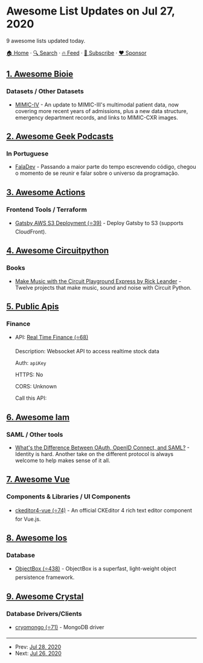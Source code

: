 # Awesome List Updates on Jul 27, 2020

9 awesome lists updated today.

[🏠 Home](/README.md) · [🔍 Search](https://www.trackawesomelist.com/search/) · [🔥 Feed](https://www.trackawesomelist.com/rss.xml) · [📮 Subscribe](https://trackawesomelist.us17.list-manage.com/subscribe?u=d2f0117aa829c83a63ec63c2f&id=36a103854c) · [❤️  Sponsor](https://github.com/sponsors/theowenyoung)



## [1. Awesome Bioie](/content/caufieldjh/awesome-bioie/README.md)

### Datasets / Other Datasets

*   [MIMIC-IV](https://mimic-iv.mit.edu/) - An update to MIMIC-III's multimodal patient data, now covering more recent years of admissions, plus a new data structure, emergency department records, and links to MIMIC-CXR images.

## [2. Awesome Geek Podcasts](/content/ayr-ton/awesome-geek-podcasts/README.md)

### In Portuguese

*   [FalaDev](https://anchor.fm/faladev) - Passando a maior parte do tempo escrevendo código, chegou o momento de se reunir e falar sobre o universo da programação.

## [3. Awesome Actions](/content/sdras/awesome-actions/README.md)

### Frontend Tools / Terraform

*   [Gatsby AWS S3 Deployment (⭐39)](https://github.com/jonelantha/gatsby-s3-action) - Deploy Gatsby to S3 (supports CloudFront).

## [4. Awesome Circuitpython](/content/adafruit/awesome-circuitpython/README.md)

### Books

*   [Make Music with the Circuit Playground Express by Rick Leander](https://www.amazon.com/author/rleander) - Twelve projects that make music, sound and noise with Circuit Python.

## [5. Public Apis](/content/public-apis/public-apis/README.md)

### Finance

- API: [Real Time Finance (⭐68)](https://github.com/Real-time-finance/finance-websocket-API/)

  Description: Websocket API to access realtime stock data

  Auth: `apiKey`

  HTTPS: No

  CORS: Unknown

  Call this API: 



## [6. Awesome Iam](/content/kdeldycke/awesome-iam/README.md)

### SAML / Other tools

*   [What's the Difference Between OAuth, OpenID Connect, and SAML?](https://www.okta.com/identity-101/whats-the-difference-between-oauth-openid-connect-and-saml/) - Identity is hard. Another take on the different protocol is always welcome to help makes sense of it all.

## [7. Awesome Vue](/content/vuejs/awesome-vue/README.md)

### Components & Libraries / UI Components

*   [ckeditor4-vue (⭐74)](https://github.com/ckeditor/ckeditor4-vue) - An official CKEditor 4 rich text editor component for Vue.js.

## [8. Awesome Ios](/content/vsouza/awesome-ios/README.md)

### Database

*   [ObjectBox (⭐438)](https://github.com/objectbox/objectbox-swift) - ObjectBox is a superfast, light-weight object persistence framework.

## [9. Awesome Crystal](/content/veelenga/awesome-crystal/README.md)

### Database Drivers/Clients

*   [cryomongo (⭐71)](https://github.com/elbywan/cryomongo) - MongoDB driver

---

- Prev: [Jul 28, 2020](/content/2020/07/28/README.md)
- Next: [Jul 26, 2020](/content/2020/07/26/README.md)